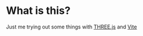# What is this? 

Just me trying out some things with [THREE.js](https://threejs.org/)
and [Vite](https://vitejs.dev/)

